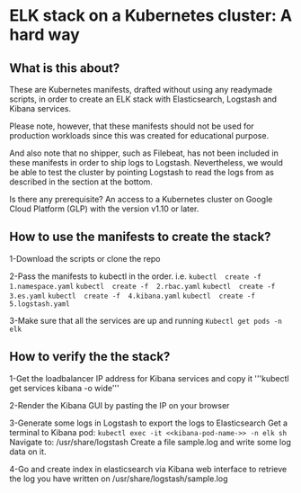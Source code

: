 # ELK stack on a Kubernetes cluster: A hard way

## What is this about?
These are Kubernetes manifests, drafted without using any readymade scripts, in order to create an ELK stack with Elasticsearch, Logstash and Kibana services. 

Please note, however, that these manifests should not be used for production workloads since this was created for educational purpose. 

And also note that no shipper, such as Filebeat, has not been included in these manifests in order to ship logs to Logstash. Nevertheless, we would be able to test the cluster by pointing Logstash to read the logs from as described in the section at the bottom.

Is there any prerequisite?
An access to a Kubernetes cluster on Google Cloud Platform (GLP) with the version v1.10 or later.

## How to use the manifests to create the stack?
1-Download the scripts or clone the repo

2-Pass the manifests to kubectl in the order. i.e.
```kubectl  create -f  1.namespace.yaml```
```kubectl  create -f  2.rbac.yaml```
```kubectl  create -f  3.es.yaml```
```kubectl  create -f  4.kibana.yaml```
```kubectl  create -f  5.logstash.yaml```

3-Make sure that all the services are up and running 
```Kubectl get pods -n elk```

## How to verify the the stack?
1-Get the loadbalancer IP address for Kibana services and copy it
'''kubectl get services kibana -o wide'''

2-Render the Kibana GUI by pasting the IP on your browser 
 
3-Generate some logs in Logstash to export the logs to Elasticsearch
    Get a terminal to Kibana pod: ```kubectl exec -it <<kibana-pod-name->> -n elk sh```
    Navigate to: /usr/share/logstash
    Create a file sample.log and write some log data on it.

4-Go and create index in elasticsearch via Kibana web interface to retrieve the log you have written on /usr/share/logstash/sample.log

